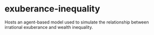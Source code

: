 # exuberance-inequality
Hosts an agent-based model used to simulate the relationship between irrational exuberance and wealth inequality.
